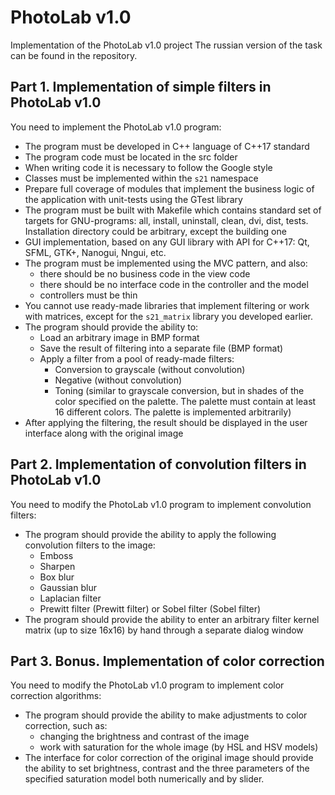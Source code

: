 # PhotoLab v1.0

Implementation of the PhotoLab v1.0 project
The russian version of the task can be found in the repository.

## Part 1. Implementation of simple filters in PhotoLab v1.0

You need to implement the PhotoLab v1.0 program:

- The program must be developed in C++ language of C++17 standard 
- The program code must be located in the src folder
- When writing code it is necessary to follow the Google style
- Classes must be implemented within the `s21` namespace
- Prepare full coverage of modules that implement the business logic of the application with unit-tests using the GTest library
- The program must be built with Makefile which contains standard set of targets for GNU-programs: all, install, uninstall, clean, dvi, dist, tests. Installation directory could be arbitrary, except the building one
- GUI implementation, based on any GUI library with API for C++17: Qt, SFML, GTK+, Nanogui, Nngui, etc.
- The program must be implemented using the MVC pattern, and also:
     - there should be no business code in the view code
     - there should be no interface code in the controller and the model
     - controllers must be thin
- You cannot use ready-made libraries that implement filtering or work with matrices, except for the `s21_matrix` library you developed earlier.
- The program should provide the ability to:
    - Load an arbitrary image in BMP format
    - Save the result of filtering into a separate file (BMP format)
    - Apply a filter from a pool of ready-made filters:
        - Conversion to grayscale (without convolution)
        - Negative (without convolution)
        - Toning (similar to grayscale conversion, but in shades of the color specified on the palette. The palette must contain at least 16 different colors. The palette is implemented arbitrarily)
- After applying the filtering, the result should be displayed in the user interface along with the original image

## Part 2. Implementation of convolution filters in PhotoLab v1.0

You need to modify the PhotoLab v1.0 program to implement convolution filters:

- The program should provide the ability to apply the following convolution filters to the image:
    - Emboss 
    - Sharpen 
    - Box blur
    - Gaussian blur 
    - Laplacian filter
    - Prewitt filter (Prewitt filter) or Sobel filter (Sobel filter)
- The program should provide the ability to enter an arbitrary filter kernel matrix (up to size 16x16) by hand through a separate dialog window

## Part 3. Bonus. Implementation of color correction

You need to modify the PhotoLab v1.0 program to implement color correction algorithms:

- The program should provide the ability to make adjustments to color correction, such as:
    - changing the brightness and contrast of the image
    - work with saturation for the whole image (by HSL and HSV models)
- The interface for color correction of the original image should provide the ability to set brightness, contrast and the three parameters of the specified saturation model both numerically and by slider.

